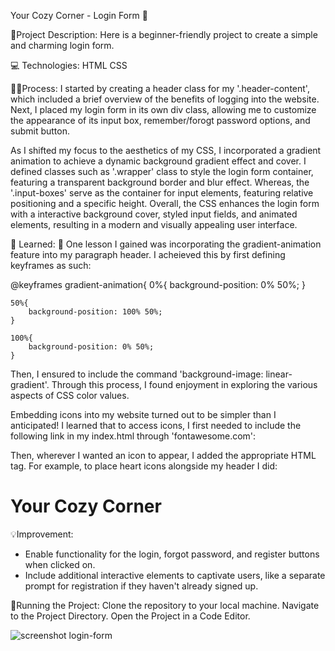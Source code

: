 Your Cozy Corner - Login Form 🌙

🎨Project Description:
Here is a beginner-friendly project to create a simple and charming login form.

💻 Technologies:
HTML
CSS

👩‍🍳Process:
I started by creating a header class for my '.header-content', which included a brief overview of the benefits of logging into the website. Next, I placed my login form
in its own div class, allowing me to customize the appearance of its input box, remember/forogt password options, and submit button.

As I shifted my focus to the aesthetics of my CSS, I incorporated a gradient animation to achieve a dynamic background gradient effect and cover. I defined classes such as
'.wrapper' class to style the login form container, featuring a transparent background border and blur effect. Whereas, the '.input-boxes' serve as the container
for input elements, featuring relative positioning and a specific height. Overall, the CSS enhances the login form with a interactive background cover, styled input fields,
and animated elements, resulting in a modern and visually appealing user interface. 

📝 Learned:
🧠 
One lesson I gained was incorporating the gradient-animation feature into my paragraph header. I acheieved this by first defining keyframes as such:

@keyframes gradient-animation{
    0%{
        background-position: 0% 50%;
    }

    50%{
        background-position: 100% 50%;
    }

    100%{
        background-position: 0% 50%;
    }
Then, I ensured to include the command 'background-image: linear-gradient'. Through this process, I found enjoyment in exploring the various aspects of CSS color values.

Embedding icons into my website turned out to be simpler than I anticipated! I learned that to access icons, I first needed to include the following link in my index.html through 'fontawesome.com':
<link rel="stylesheet" href="https://cdnjs.cloudflare.com/ajax/libs/font-awesome/6.1.1/css/all.min.css">
Then, wherever I wanted an icon to appear, I added the appropriate HTML tag. For example, to place heart icons alongside my header I did:
<h1><i class="fa-regular fa-heart"></i>Your Cozy Corner <i class="fa-regular fa-heart"></i></h1>


💡Improvement:
- Enable functionality for the login, forgot password, and register buttons when clicked on.
- Include additional interactive elements to captivate users, like a separate prompt for registration if they haven't already signed up.

🚦Running the Project:
Clone the repository to your local machine.
Navigate to the Project Directory.
Open the Project in a Code Editor.


![screenshot login-form](https://github.com/arielmvillegas/login-form/assets/98924154/27240e21-60bb-4ae3-8c5d-0f8208cbc432)

